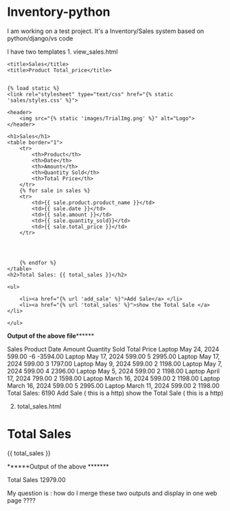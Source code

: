 # Inventory-python
I am working on a test project. It's a Inventory/Sales system  based on python/django/vs code 

I have two templates 1. view_sales.html


<!DOCTYPE html>
<html>
<head>

        
    <title>Sales</title>
    <title>Product Total_price</title>

    
    {% load static %}
    <link rel="stylesheet" type="text/css" href="{% static 'sales/styles.css' %}">
</head>

</head>
<body>

    <header>
        <img src="{% static 'images/TrialImg.png' %}" alt="Logo">
    </header>

    <h1>Sales</h1>
    <table border="1">
        <tr>
            <th>Product</th>
            <th>Date</th> 
            <th>Amount</th>                     
            <th>Quantity Sold</th>           
            <th>Total Price</th>
        </tr>
        {% for sale in sales %}
        <tr>
            <td>{{ sale.product.product_name }}</td>
            <td>{{ sale.date }}</td>                      
            <td>{{ sale.amount }}</td>
            <td>{{ sale.quantity_sold}}</td>
            <td>{{ sale.total_price }}</td>
        </tr>

        
            

        {% endfor %}
    </table>
    <h2>Total Sales: {{ total_sales }}</h2>    
    
    <ul>

        <li><a href="{% url 'add_sale' %}">Add Sale</a> </li>
        <li><a href="{% url 'total_sales' %}">show the Total Sale </a></li>

    </ul>       

           
</body>
</html>


************Output of the above file******************




Sales
Product	Date	Amount	Quantity Sold	Total Price
Laptop	May 24, 2024	599.00	-6	-3594.00
Laptop	May 17, 2024	599.00	5	2995.00
Laptop	May 17, 2024	599.00	3	1797.00
Laptop	May 9, 2024	599.00	2	1198.00
Laptop	May 7, 2024	599.00	4	2396.00
Laptop	May 5, 2024	599.00	2	1198.00
Laptop	April 17, 2024	799.00	2	1598.00
Laptop	March 16, 2024	599.00	2	1198.00
Laptop	March 16, 2024	599.00	5	2995.00
Laptop	March 11, 2024	599.00	2	1198.00
Total Sales: 6190
Add Sale ( this is a http)
show the Total Sale ( this is a http)


2. total_sales.html

<!DOCTYPE html>
<html>
<head>
    <title>Total Sales</title>
</head>
<body>
    <h1>Total Sales</h1>
    <p>{{ total_sales }}</p>
</body>
</html>


******Output of the above *******

Total Sales
12979.00


My question is : how do I merge these two outputs and display in one web page ????
